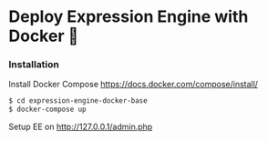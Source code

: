 # Deploy Expression Engine with Docker 🐳

### Installation

Install Docker Compose https://docs.docker.com/compose/install/

```sh
$ cd expression-engine-docker-base
$ docker-compose up
```

Setup EE on http://127.0.0.1/admin.php
